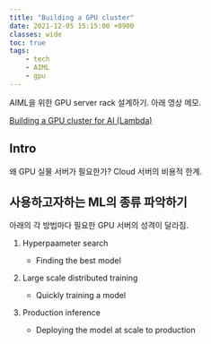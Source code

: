 ```yaml
---
title: "Building a GPU cluster"
date: 2021-12-05 15:15:00 +0900
classes: wide
toc: true
tags:
    - tech
    - AIML
    - gpu
---
```


AIML을 위한 GPU server rack 설계하기. 아래 영상 메모.

[Building a GPU cluster for AI (Lambda)](https://www.youtube.com/watch?v=rfu5FwncZ6s)

## Intro

왜 GPU 실물 서버가 필요한가? Cloud 서버의 비용적 한계.

## 사용하고자하는 ML의 종류 파악하기

아래의 각 방법마다 필요한 GPU 서버의 성격이 달라짐.

1. Hyperpaameter search
    - Finding the best model

2. Large scale distributed training
    - Quickly training a model

3. Production inference
    - Deploying the model at scale to production